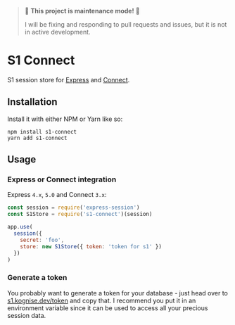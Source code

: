 > 🚧 **This project is maintenance mode!** 🚧
> 
> I will be fixing and responding to pull requests and issues, but it is not in active development.

# S1 Connect

S1 session store for [Express](http://expressjs.com/) and [Connect](https://github.com/senchalabs/connect).

## Installation

Install it with either NPM or Yarn like so:

```
npm install s1-connect
yarn add s1-connect
```

## Usage

### Express or Connect integration

Express `4.x`, `5.0` and Connect `3.x`:

```js
const session = require('express-session')
const S1Store = require('s1-connect')(session)

app.use(
  session({
    secret: 'foo',
    store: new S1Store({ token: 'token for s1' })
  })
)
```

### Generate a token

You probably want to generate a token for your database - just head over to [s1.kognise.dev/token](https://s1.kognise.dev/token) and copy that. I recommend you put it in an environment variable since it can be used to access all your precious session data.
